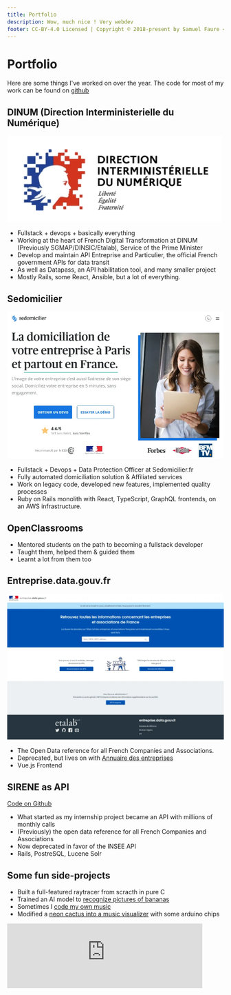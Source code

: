 ```yaml
---
title: Portfolio
description: Wow, much nice ! Very webdev
footer: CC-BY-4.0 Licensed | Copyright © 2018-present by Samuel Faure <3
---
```

# Portfolio

Here are some things I've worked on over the year.
The code for most of my work can be found on [github](https://github.com/samuelfaure/)

## DINUM (Direction Interministerielle du Numérique)

![Portfolio_dinum](/images/portfolio_dinum.webp)

- Fullstack + devops + basically everything
- Working at the heart of French Digital Transformation at DINUM (Previously SGMAP/DINSIC/Etalab), Service of the Prime Minister
- Develop and maintain API Entreprise and Particulier, the official French government APIs for data transit
- As well as Datapass, an API habilitation tool, and many smaller project
- Mostly Rails, some React, Ansible, but a lot of everything.

## Sedomicilier

![Portfolio_sedomicilier](/images/portfolio_sedom.webp)

- Fullstack + Devops + Data Protection Officer at Sedomicilier.fr
- Fully automated domiciliation solution & Affiliated services
- Work on legacy code, developed new features, implemented quality processes
- Ruby on Rails monolith with React, TypeScript, GraphQL frontends, on an AWS infrastructure.

## OpenClassrooms

- Mentored students on the path to becoming a fullstack developer
- Taught them, helped them & guided them
- Learnt a lot from them too

## Entreprise.data.gouv.fr

![Portfolio_data_entreprise](/images/portfolio_entreprise_data_gouv.webp)

- The Open Data reference for all French Companies and Associations.
- Deprecated, but lives on with [Annuaire des entreprises](https://annuaire-entreprises.data.gouv.fr/)
- Vue.js Frontend

## SIRENE as API

[Code on Github](https://github.com/etalab/sirene_as_api)

- What started as my internship project became an API with millions of monthly calls
- (Previously) the open data reference for all French Companies and Associations
- Now deprecated in favor of the INSEE API
- Rails, PostreSQL, Lucene Solr

## Some fun side-projects

- Built a full-featured raytracer from scracth in pure C
- Trained an AI model to [recognize pictures of bananas](https://github.com/Samuelfaure/is_that_a_banana)
- Sometimes I [code my own music](https://github.com/Samuelfaure/sonic-pi-compositions)
- Modified a [neon cactus into a music visualizer](https://github.com/Samuelfaure/neon_genesis_cactus) with some arduino chips

<iframe width="90%" src="https://www.youtube-nocookie.com/embed/AxgrOmg6wjI" frameborder="0" allow="accelerometer; autoplay; encrypted-media; gyroscope; picture-in-picture" allowfullscreen />

## Contact Me

[samuel.faure.dev@gmail.com](mailto:samuel.faure.dev@gmail.com)
